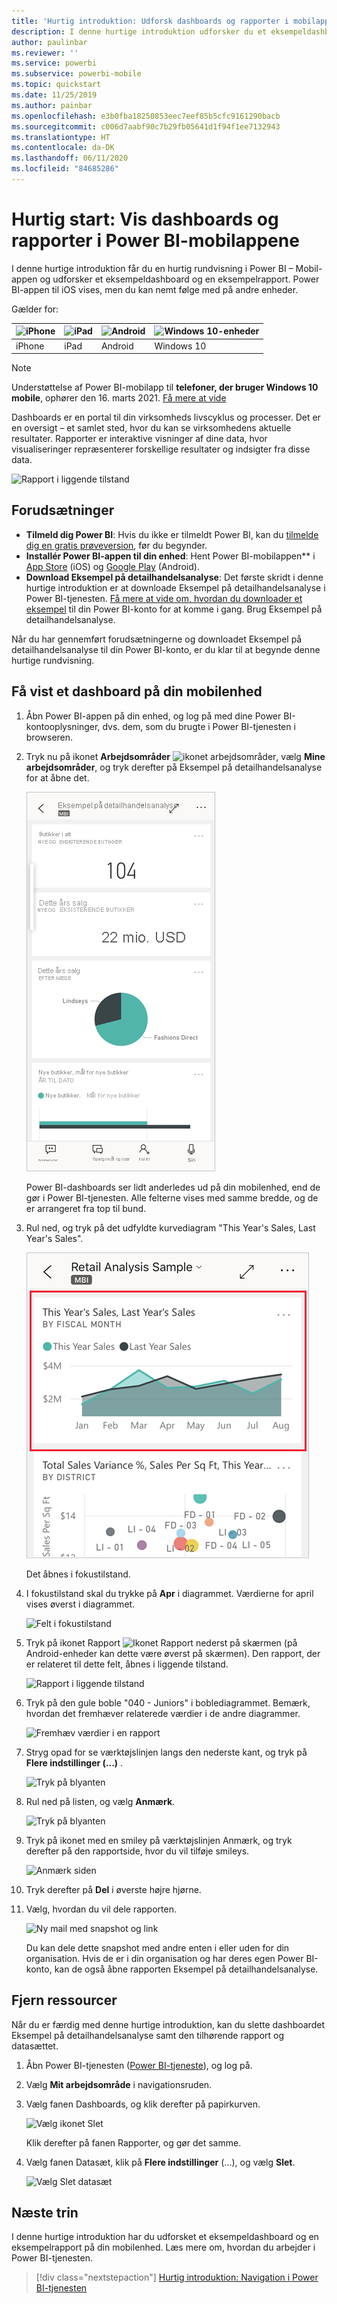 ```yaml
---
title: 'Hurtig introduktion: Udforsk dashboards og rapporter i mobilappene'
description: I denne hurtige introduktion udforsker du et eksempeldashboard og en eksempelrapport i Power BI-mobilapps.
author: paulinbar
ms.reviewer: ''
ms.service: powerbi
ms.subservice: powerbi-mobile
ms.topic: quickstart
ms.date: 11/25/2019
ms.author: painbar
ms.openlocfilehash: e3b0fba18250853eec7eef85b5cfc9161290bacb
ms.sourcegitcommit: c006d7aabf90c7b29fb05641d1f94f1ee7132943
ms.translationtype: HT
ms.contentlocale: da-DK
ms.lasthandoff: 06/11/2020
ms.locfileid: "84685286"
---
```

# <a name="quickstart-explore-dashboards-and-reports-in-the-power-bi-mobile-apps"></a>Hurtig start: Vis dashboards og rapporter i Power BI-mobilappene
I denne hurtige introduktion får du en hurtig rundvisning i Power BI – Mobil-appen og udforsker et eksempeldashboard og en eksempelrapport. Power BI-appen til iOS vises, men du kan nemt følge med på andre enheder.

Gælder for:

| ![iPhone](./media/mobile-apps-quickstart-view-dashboard-report/iphone-logo-30-px.png) | ![iPad](./media/mobile-apps-quickstart-view-dashboard-report/ipad-logo-30-px.png) | ![Android](./media/mobile-apps-quickstart-view-dashboard-report/android-logo-30-px.png) | ![Windows 10-enheder](./media/mobile-apps-quickstart-view-dashboard-report/win-10-logo-30-px.png) |
|:--- |:--- |:--- |:--- |
| iPhone | iPad | Android | Windows 10 |

>[!NOTE]
>Understøttelse af Power BI-mobilapp til **telefoner, der bruger Windows 10 mobile**, ophører den 16. marts 2021. [Få mere at vide](https://go.microsoft.com/fwlink/?linkid=2121400)

Dashboards er en portal til din virksomheds livscyklus og processer. Det er en oversigt – et samlet sted, hvor du kan se virksomhedens aktuelle resultater. Rapporter er interaktive visninger af dine data, hvor visualiseringer repræsenterer forskellige resultater og indsigter fra disse data. 

![Rapport i liggende tilstand](././media/mobile-apps-quickstart-view-dashboard-report/power-bi-android-quickstart-report.png)

## <a name="prerequisites"></a>Forudsætninger

* **Tilmeld dig Power BI**: Hvis du ikke er tilmeldt Power BI, kan du [tilmelde dig en gratis prøveversion](https://app.powerbi.com/signupredirect?pbi_source=web), før du begynder.
* **Installér Power BI-appen til din enhed**: Hent Power BI-mobilappen** i [App Store](https://apps.apple.com/app/microsoft-power-bi/id929738808) (iOS) og [Google Play](https://play.google.com/store/apps/details?id=com.microsoft.powerbim&amp;amp;clcid=0x409) (Android).
* **Download Eksempel på detailhandelsanalyse**: Det første skridt i denne hurtige introduktion er at downloade Eksempel på detailhandelsanalyse i Power BI-tjenesten. [Få mere at vide om, hvordan du downloader et eksempel](./mobile-apps-download-samples.md) til din Power BI-konto for at komme i gang. Brug Eksempel på detailhandelsanalyse.

Når du har gennemført forudsætningerne og downloadet Eksempel på detailhandelsanalyse til din Power BI-konto, er du klar til at begynde denne hurtige rundvisning.

## <a name="view-a-dashboard-on-your-mobile-device"></a>Få vist et dashboard på din mobilenhed
1. Åbn Power BI-appen på din enhed, og log på med dine Power BI-kontooplysninger, dvs. dem, som du brugte i Power BI-tjenesten i browseren.
 
1. Tryk nu på ikonet **Arbejdsområder** ![ikonet arbejdsområder](./media/mobile-apps-quickstart-view-dashboard-report/power-bi-iphone-workspaces-button.png), vælg **Mine arbejdsområder**, og tryk derefter på Eksempel på detailhandelsanalyse for at åbne det.

    ![Dashboards i Mit arbejdsområde](./media/mobile-apps-quickstart-view-dashboard-report/power-bi-android-quickstart-dashboard.png)
   
    Power BI-dashboards ser lidt anderledes ud på din mobilenhed, end de gør i Power BI-tjenesten. Alle felterne vises med samme bredde, og de er arrangeret fra top til bund.

6. Rul ned, og tryk på det udfyldte kurvediagram "This Year's Sales, Last Year's Sales".

    ![Tryk på et felt for at gå til fokustilstand](./media/mobile-apps-quickstart-view-dashboard-report/power-bi-android-quickstart-tap-tile-fave.png)

    Det åbnes i fokustilstand.

7. I fokustilstand skal du trykke på **Apr** i diagrammet. Værdierne for april vises øverst i diagrammet.

    ![Felt i fokustilstand](./media/mobile-apps-quickstart-view-dashboard-report/power-bi-android-quickstart-tile-focus.png)

8. Tryk på ikonet Rapport ![Ikonet Rapport](./media/mobile-apps-quickstart-view-dashboard-report/power-bi-android-quickstart-report-icon.png) nederst på skærmen (på Android-enheder kan dette være øverst på skærmen). Den rapport, der er relateret til dette felt, åbnes i liggende tilstand.

    ![Rapport i liggende tilstand](././media/mobile-apps-quickstart-view-dashboard-report/power-bi-android-quickstart-report.png)

9. Tryk på den gule boble "040 - Juniors" i boblediagrammet. Bemærk, hvordan det fremhæver relaterede værdier i de andre diagrammer. 

    ![Fremhæv værdier i en rapport](./media/mobile-apps-quickstart-view-dashboard-report/power-bi-android-quickstart-cross-highlight.png)

10. Stryg opad for se værktøjslinjen langs den nederste kant, og tryk på **Flere indstillinger (...)** .

    ![Tryk på blyanten](./media/mobile-apps-quickstart-view-dashboard-report/power-bi-android-quickstart-tap-pencil.png)


11. Rul ned på listen, og vælg **Anmærk**.

    ![Tryk på blyanten](./media/mobile-apps-quickstart-view-dashboard-report/power-bi-android-quickstart-tap-pencil2.png)

12. Tryk på ikonet med en smiley på værktøjslinjen Anmærk, og tryk derefter på den rapportside, hvor du vil tilføje smileys.
 
    ![Anmærk siden](./media/mobile-apps-quickstart-view-dashboard-report/power-bi-android-quickstart-annotate.png)

13. Tryk derefter på **Del** i øverste højre hjørne.

14. Vælg, hvordan du vil dele rapporten.  

    ![Ny mail med snapshot og link](./media/mobile-apps-quickstart-view-dashboard-report/power-bi-android-quickstart-send-snapshot.png)

    Du kan dele dette snapshot med andre enten i eller uden for din organisation. Hvis de er i din organisation og har deres egen Power BI-konto, kan de også åbne rapporten Eksempel på detailhandelsanalyse.

## <a name="clean-up-resources"></a>Fjern ressourcer

Når du er færdig med denne hurtige introduktion, kan du slette dashboardet Eksempel på detailhandelsanalyse samt den tilhørende rapport og datasættet.

1. Åbn Power BI-tjenesten ([Power BI-tjeneste](https://app.powerbi.com)), og log på.

2. Vælg **Mit arbejdsområde** i navigationsruden.

3. Vælg fanen Dashboards, og klik derefter på papirkurven.

    ![Vælg ikonet Slet](./media/mobile-apps-quickstart-view-dashboard-report/power-bi-android-quickstart-delete-retail.png)

    Klik derefter på fanen Rapporter, og gør det samme.

4. Vælg fanen Datasæt, klik på **Flere indstillinger** (...), og vælg **Slet**. 


    ![Vælg Slet datasæt](./media/mobile-apps-quickstart-view-dashboard-report/power-bi-android-quickstart-delete-retail-datasets.png)

## <a name="next-steps"></a>Næste trin

I denne hurtige introduktion har du udforsket et eksempeldashboard og en eksempelrapport på din mobilenhed. Læs mere om, hvordan du arbejder i Power BI-tjenesten. 

> [!div class="nextstepaction"]
> [Hurtig introduktion: Navigation i Power BI-tjenesten](../end-user-experience.md)

